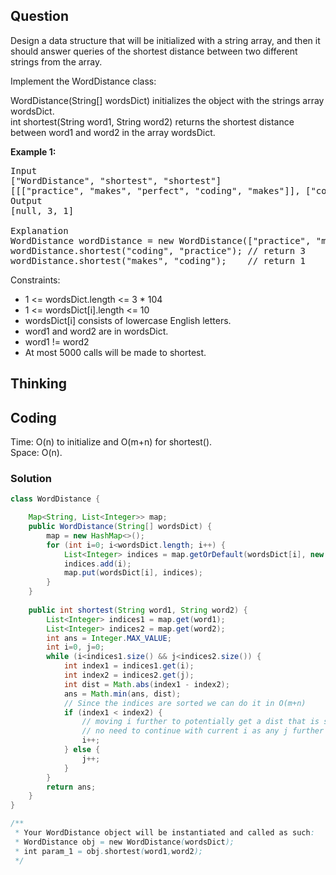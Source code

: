 ## Question
Design a data structure that will be initialized with a string array, and then it should answer queries of the shortest distance between two different strings from the array.  
  
Implement the WordDistance class:  
  
WordDistance(String[] wordsDict) initializes the object with the strings array wordsDict.  
int shortest(String word1, String word2) returns the shortest distance between word1 and word2 in the array wordsDict.  

**Example 1:**
<pre>
Input
["WordDistance", "shortest", "shortest"]
[[["practice", "makes", "perfect", "coding", "makes"]], ["coding", "practice"], ["makes", "coding"]]
Output
[null, 3, 1]

Explanation
WordDistance wordDistance = new WordDistance(["practice", "makes", "perfect", "coding", "makes"]);
wordDistance.shortest("coding", "practice"); // return 3
wordDistance.shortest("makes", "coding");    // return 1
</pre>

Constraints:
* 1 <= wordsDict.length <= 3 * 104
* 1 <= wordsDict[i].length <= 10
* wordsDict[i] consists of lowercase English letters.
* word1 and word2 are in wordsDict.
* word1 != word2
* At most 5000 calls will be made to shortest.

## Thinking


## Coding
Time: O(n) to initialize and O(m+n) for shortest().  
Space: O(n).
### Solution
```java
class WordDistance {

    Map<String, List<Integer>> map; 
    public WordDistance(String[] wordsDict) {
        map = new HashMap<>();
        for (int i=0; i<wordsDict.length; i++) {
            List<Integer> indices = map.getOrDefault(wordsDict[i], new ArrayList<Integer>());
            indices.add(i);
            map.put(wordsDict[i], indices);
        }
    }
    
    public int shortest(String word1, String word2) {
        List<Integer> indices1 = map.get(word1);
        List<Integer> indices2 = map.get(word2);
        int ans = Integer.MAX_VALUE;
        int i=0, j=0;
        while (i<indices1.size() && j<indices2.size()) {
            int index1 = indices1.get(i);
            int index2 = indices2.get(j);
            int dist = Math.abs(index1 - index2);
            ans = Math.min(ans, dist);
            // Since the indices are sorted we can do it in O(m+n)
            if (index1 < index2) {
                // moving i further to potentially get a dist that is smaller
                // no need to continue with current i as any j further will not get smaller results
                i++;
            } else {
                j++;
            }
        }
        return ans;
    }
}

/**
 * Your WordDistance object will be instantiated and called as such:
 * WordDistance obj = new WordDistance(wordsDict);
 * int param_1 = obj.shortest(word1,word2);
 */
```